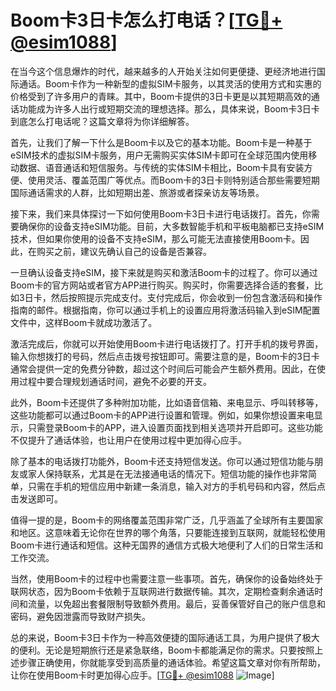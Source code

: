 # Boom卡3日卡怎么打电话？[[TG💪+ @esim1088](https://t.me/s/esim1088)]

在当今这个信息爆炸的时代，越来越多的人开始关注如何更便捷、更经济地进行国际通话。Boom卡作为一种新型的虚拟SIM卡服务，以其灵活的使用方式和实惠的价格受到了许多用户的青睐。其中，Boom卡提供的3日卡更是以其短期高效的通话功能成为许多人出行或短期交流的理想选择。那么，具体来说，Boom卡3日卡到底怎么打电话呢？这篇文章将为你详细解答。

首先，让我们了解一下什么是Boom卡以及它的基本功能。Boom卡是一种基于eSIM技术的虚拟SIM卡服务，用户无需购买实体SIM卡即可在全球范围内使用移动数据、语音通话和短信服务。与传统的实体SIM卡相比，Boom卡具有安装方便、使用灵活、覆盖范围广等优点。而Boom卡的3日卡则特别适合那些需要短期国际通话需求的人群，比如短期出差、旅游或者探亲访友等场景。

接下来，我们来具体探讨一下如何使用Boom卡3日卡进行电话拨打。首先，你需要确保你的设备支持eSIM功能。目前，大多数智能手机和平板电脑都已支持eSIM技术，但如果你使用的设备不支持eSIM，那么可能无法直接使用Boom卡。因此，在购买之前，建议先确认自己的设备是否兼容。

一旦确认设备支持eSIM，接下来就是购买和激活Boom卡的过程了。你可以通过Boom卡的官方网站或者官方APP进行购买。购买时，你需要选择合适的套餐，比如3日卡，然后按照提示完成支付。支付完成后，你会收到一份包含激活码和操作指南的邮件。根据指南，你可以通过手机上的设置应用将激活码输入到eSIM配置文件中，这样Boom卡就成功激活了。

激活完成后，你就可以开始使用Boom卡进行电话拨打了。打开手机的拨号界面，输入你想拨打的号码，然后点击拨号按钮即可。需要注意的是，Boom卡的3日卡通常会提供一定的免费分钟数，超过这个时间后可能会产生额外费用。因此，在使用过程中要合理规划通话时间，避免不必要的开支。

此外，Boom卡还提供了多种附加功能，比如语音信箱、来电显示、呼叫转移等，这些功能都可以通过Boom卡的APP进行设置和管理。例如，如果你想设置来电显示，只需登录Boom卡的APP，进入设置页面找到相关选项并开启即可。这些功能不仅提升了通话体验，也让用户在使用过程中更加得心应手。

除了基本的电话拨打功能外，Boom卡还支持短信发送。你可以通过短信功能与朋友或家人保持联系，尤其是在无法接通电话的情况下。短信功能的操作也非常简单，只需在手机的短信应用中新建一条消息，输入对方的手机号码和内容，然后点击发送即可。

值得一提的是，Boom卡的网络覆盖范围非常广泛，几乎涵盖了全球所有主要国家和地区。这意味着无论你在世界的哪个角落，只要能连接到互联网，就能轻松使用Boom卡进行通话和短信。这种无国界的通信方式极大地便利了人们的日常生活和工作交流。

当然，使用Boom卡的过程中也需要注意一些事项。首先，确保你的设备始终处于联网状态，因为Boom卡依赖于互联网进行数据传输。其次，定期检查剩余通话时间和流量，以免超出套餐限制导致额外费用。最后，妥善保管好自己的账户信息和密码，避免因泄露而导致财产损失。

总的来说，Boom卡3日卡作为一种高效便捷的国际通话工具，为用户提供了极大的便利。无论是短期旅行还是紧急联络，Boom卡都能满足你的需求。只要按照上述步骤正确使用，你就能享受到高质量的通话体验。希望这篇文章对你有所帮助，让你在使用Boom卡时更加得心应手。[[TG💪+ @esim1088](https://t.me/s/esim1088) ![Image](https://i.postimg.cc/4NQfJmqS/Snipaste-2025-05-13-00-14-12.png)]